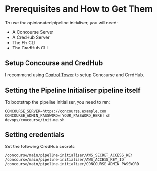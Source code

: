 # Prerequisites and How to Get Them

To use the opinionated pipeline initialiser, you will need:

* A Concourse Server
* A CredHub Server
* The Fly CLI
* The CredHub CLI

## Setup Concourse and CredHub

I recommend using [Control Tower](https://github.com/EngineerBetter/control-tower) to setup Concourse and CredHub.

## Setting the Pipeline Initialiser pipeline itself

To bootstrap the pipeline initialiser, you need to run:

    CONCOURSE_SERVER=https://concourse.example.com CONCOURSE_ADMIN_PASSWORD=[YOUR_PASSWORD_HERE] sh devops/concourse/init-me.sh
  
## Setting credentials

Set the following CredHub secrets

    /concourse/main/pipeline-initialiser/AWS_SECRET_ACCESS_KEY
    /concourse/main/pipeline-initialiser/AWS_ACCESS_KEY_ID
    /concourse/main/pipeline-initialiser/CONCOURSE_ADMIN_PASSWORD